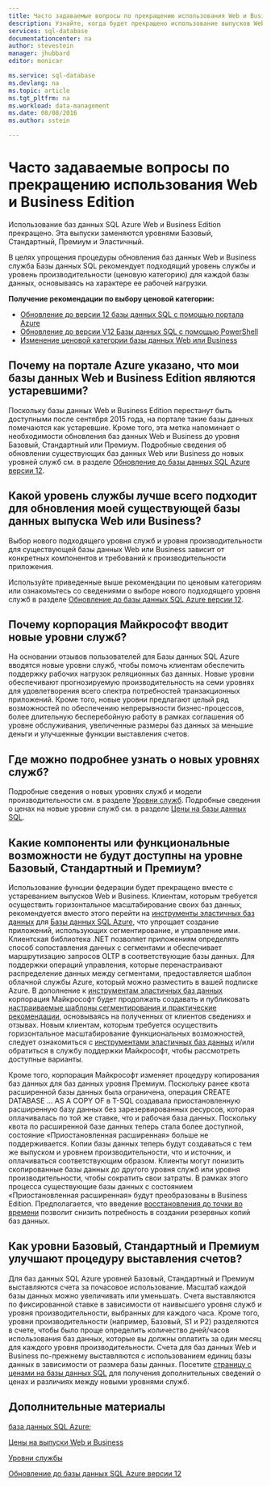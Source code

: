 ```yaml
---
title: Часто задаваемые вопросы по прекращению использования Web и Business Edition баз данных SQL Azure | Microsoft Docs
description: Узнайте, когда будет прекращено использование выпусков Web и Business баз данных SQL Azure, а также получите дополнительные сведения о функциях и возможностях новых уровней служб.
services: sql-database
documentationcenter: na
author: stevestein
manager: jhubbard
editor: monicar

ms.service: sql-database
ms.devlang: na
ms.topic: article
ms.tgt_pltfrm: na
ms.workload: data-management
ms.date: 08/08/2016
ms.author: sstein

---
```

# Часто задаваемые вопросы по прекращению использования Web и Business Edition
Использование баз данных SQL Azure Web и Business Edition прекращено. Эта выпуски заменяются уровнями Базовый, Стандартный, Премиум и Эластичный.

В целях упрощения процедуры обновления баз данных Web и Business служба Базы данных SQL рекомендует подходящий уровень службы и уровень производительности (ценовую категорию) для каждой базы данных, основываясь на характере ее рабочей нагрузки.

**Получение рекомендации по выбору ценовой категории:**

* [Обновление до версии 12 базы данных SQL с помощью портала Azure](sql-database-upgrade-server-portal.md)
* [Обновление до версии V12 Базы данных SQL с помощью PowerShell](sql-database-upgrade-server-powershell.md)
* [Изменение ценовой категории базы данных Web или Business](sql-database-service-tier-advisor.md)

## Почему на портале Azure указано, что мои базы данных Web и Business Edition являются устаревшими?
Поскольку базы данных Web и Business Edition перестанут быть доступными после сентября 2015 года, на портале такие базы данных помечаются как устаревшие. Кроме того, эта метка напоминает о необходимости обновления баз данных Web и Business до уровня Базовый, Стандартный или Премиум. Подробные сведения об обновлении существующих баз данных Web или Business до новых уровней служб см. в разделе [Обновление до базы данных SQL Azure версии 12](sql-database-upgrade-server-portal.md).

## Какой уровень службы лучше всего подходит для обновления моей существующей базы данных выпуска Web или Business?
Выбор нового подходящего уровня служб и уровня производительности для существующей базы данных Web или Business зависит от конкретных компонентов и требований к производительности приложения.

Используйте приведенные выше рекомендации по ценовым категориям или ознакомьтесь со сведениями о выборе нового подходящего уровня служб в разделе [Обновление до базы данных SQL Azure версии 12](sql-database-upgrade-server-portal.md).

## Почему корпорация Майкрософт вводит новые уровни служб?
На основании отзывов пользователей для Базы данных SQL Azure вводятся новые уровни служб, чтобы помочь клиентам обеспечить поддержку рабочих нагрузок реляционных баз данных. Новые уровни обеспечивают прогнозируемую производительность на семи уровнях для удовлетворения всего спектра потребностей транзакционных приложений. Кроме того, новые уровни предлагают целый ряд возможностей по обеспечению непрерывности бизнес-процессов, более длительную бесперебойную работу в рамках соглашения об уровне обслуживания, увеличенные размеры баз данных за меньшие деньги и улучшенные функции выставления счетов.

## Где можно подробнее узнать о новых уровнях служб?
Подробные сведения о новых уровнях служб и модели производительности см. в разделе [Уровни служб](sql-database-service-tiers.md). Подробные сведения о ценах на новые уровни служб см. в разделе [Цены на базы данных SQL](https://azure.microsoft.com/pricing/details/sql-database/).

## Какие компоненты или функциональные возможности не будут доступны на уровне Базовый, Стандартный и Премиум?
Использование функции федерации будет прекращено вместе с устареванием выпусков Web и Business. Клиентам, которым требуется осуществить горизонтальное масштабирование своих баз данных, рекомендуется вместо этого перейти на [инструменты эластичных баз данных](sql-database-elastic-scale-get-started.md) для [Базы данных SQL Azure](sql-database-elastic-scale-get-started.md), что упрощает создание приложений, использующих сегментирование, и управление ими. Клиентская библиотека .NET позволяет приложениям определять способ сопоставления данных с сегментами и обеспечивает маршрутизацию запросов OLTP в соответствующие базы данных. Для поддержки операций управления, которые перенастраивают распределение данных между сегментами, предоставляется шаблон облачной службы Azure, который можно разместить в вашей подписке Azure. В дополнение к [инструментам эластичных баз данных](sql-database-elastic-scale-get-started.md) корпорация Майкрософт будет продолжать создавать и публиковать [настраиваемые шаблоны сегментирования и практические рекомендации](https://msdn.microsoft.com/library/azure/dn764977.aspx), основываясь на полученных от клиентов сведениях и отзывах. Новым клиентам, которым требуется осуществить горизонтальное масштабирование функциональных возможностей, следует ознакомиться с [инструментами эластичных баз данных](sql-database-elastic-scale-get-started.md) и/или обратиться в службу поддержки Майкрософт, чтобы рассмотреть доступные варианты.

Кроме того, корпорация Майкрософт изменяет процедуру копирования баз данных для баз данных уровня Премиум. Поскольку ранее квота расширенной базы данных была ограничена, операция CREATE DATABASE … AS A COPY OF в T-SQL создавала приостановленную расширенную базу данных без зарезервированных ресурсов, которая оплачивалась по той же ставке, что и рабочая база данных. Поскольку квота по расширенной базе данных теперь стала более доступной, состояние «Приостановленная расширенная» больше не поддерживается. Копии базы данных теперь будут создаваться с тем же выпуском и уровнем производительности, что и источник, и оплачиваться соответствующим образом. Клиенты могут понизить скопированные базы данных до другого уровня служб или уровня производительности, чтобы сократить свои затраты. В рамках этого процесса существующие базы данных с состоянием «Приостановленная расширенная» будут преобразованы в Business Edition. Предполагается, что введение [восстановления до точки во времени](sql-database-recovery-using-backups.md#point-in-time-restore) позволит снизить потребность в создании резервных копий баз данных.

## Как уровни Базовый, Стандартный и Премиум улучшают процедуру выставления счетов?
Для баз данных SQL Azure уровней Базовый, Стандартный и Премиум выставляются счета за почасовое использование. Масштаб каждой базы данных можно увеличивать или уменьшать. Счета выставляются по фиксированной ставке в зависимости от наивысшего уровня служб и уровня производительности, выбранных для каждого часа. Кроме того, уровни производительности (например, Базовый, S1 и P2) разделяются в счете, чтобы было проще определить количество дней/часов использования баз данных, которые вы должны оплатить за один месяц для каждого уровня производительности. Счета для баз данных Web и Business по-прежнему выставляются с использованием единиц базы данных в зависимости от размера базы данных. Посетите [страницу с ценами на базы данных SQL](https://azure.microsoft.com/pricing/details/sql-database/) для получения дополнительных сведений о ценах и различиях между новыми уровнями служб.

## Дополнительные материалы
[база данных SQL Azure;](https://azure.microsoft.com/documentation/services/sql-database/)

[Цены на выпуски Web и Business](https://azure.microsoft.com/pricing/details/sql-database/web-business/)

[Уровни службы](sql-database-service-tiers.md)

[Обновление до базы данных SQL Azure версии 12](sql-database-upgrade-server-portal.md)

<!---HONumber=AcomDC_0810_2016-->